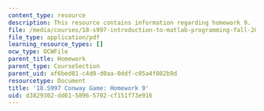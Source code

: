 ```yaml
---
content_type: resource
description: This resource contains information regarding homework 9.
file: /media/courses/18-s997-introduction-to-matlab-programming-fall-2011/d3829302dd6158965702cf151f73e916_MIT18_S997F11_Homework_9.pdf
file_type: application/pdf
learning_resource_types: []
ocw_type: OCWFile
parent_title: Homework
parent_type: CourseSection
parent_uid: af6bed81-c4d0-d0aa-0ddf-c05a4f082b9d
resourcetype: Document
title: '18.S997 Conway Game: Homework 9'
uid: d3829302-dd61-5896-5702-cf151f73e916
---
```

